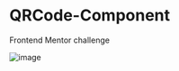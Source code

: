 # QRCode-Component
Frontend Mentor challenge 

![image](https://user-images.githubusercontent.com/55655048/216613201-9d87ea48-1eec-40c4-9fa3-d9fc2bfc7e6e.png)

